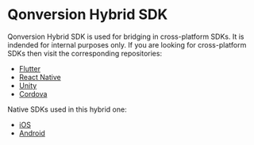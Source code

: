 # Qonversion Hybrid SDK
Qonversion Hybrid SDK is used for bridging in cross-platform SDKs. It is indended for internal purposes only.
If you are looking for cross-platform SDKs then visit the corresponding repositories:
- [Flutter](https://github.com/qonversion/flutter-sdk)
- [React Native](https://github.com/qonversion/react-native-sdk)
- [Unity](https://github.com/qonversion/unity-sdk)
- [Cordova](https://github.com/qonversion/cordova-plugin)

Native SDKs used in this hybrid one:
- [iOS](https://github.com/qonversion/qonversion-ios-sdk)
- [Android](https://github.com/qonversion/android-sdk)
